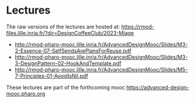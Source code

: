 # Lectures

The raw versions of the lectures are hosted at:  https://rmod-files.lille.inria.fr/?dir=DesignCoffeeClub/2023-Miage

- http://rmod-pharo-mooc.lille.inria.fr/AdvancedDesignMooc/Slides/M3-2-Essence-07-SelfSendsArePlansForReuse.pdf
- http://rmod-pharo-mooc.lille.inria.fr/AdvancedDesignMooc/Slides/M3-3-DesignPattern-02-HookAndTemplate.pdf
- http://rmod-pharo-mooc.lille.inria.fr/AdvancedDesignMooc/Slides/M5-7-Principles-01-AvoidIsNil.pdf

These lectures are part of the forthcoming mooc https://advanced-design-mooc.pharo.org

	

